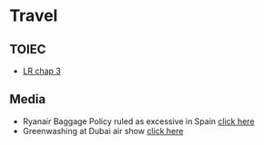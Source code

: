 # Travel

## TOIEC

* [LR chap 3](lrch_03)

## Media

* Ryanair Baggage Policy ruled as excessive in Spain [click here](art_ryanair_baggage_policy)
* Greenwashing at Dubai air show [click here](art_dubai_air_show)

